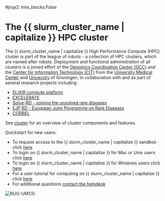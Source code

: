 #jinja2: trim_blocks:False
# The {{ slurm_cluster_name | capitalize }} HPC cluster

The {{ slurm_cluster_name | capitalize }} High Performance Compute (HPC) cluster is part of the league of robots - a collection of HPC clusters, 
which are named after robots.
Deployment and functional administration of all clusters is a joined effort of the
[Genomics Coordination Center (GCC)](http://wiki.gcc.rug.nl/)
and the 
[Center for Information Technology (CIT)](https://www.rug.nl/society-business/centre-for-information-technology/)
from the [University Medical Center](https://www.umcg.nl) and [University](https://www.rug.nl) of Groningen, 
in collaboration with and as part of several research projects including

* [ELIXIR compute platform](https://www.elixir-europe.org/platforms/compute)
* [EXCELERATE](https://www.elixir-europe.org/about-us/how-funded/eu-projects/excelerate)
* [Solve-RD - solving the unsolved rare diseases](http://solve-rd.eu/)
* [EJP RD - European Joint Programme on Rare Diseases](http://www.ejprarediseases.org/)
* [CORBEL](https://www.corbel-project.eu/home.html)

See [cluster](cluster/) for an overview of cluster components and features.

Quickstart for new users:

* To request access to the {{ slurm_cluster_name | capitalize }} sandbox click [here](accounts/#request-an-account) 
* To login on {{ slurm_cluster_name | capitalize }} for Mac or Unix users click [here](logins/#how-to-start-a-session-and-connect-to-a-user-interface-server)
* To login on {{ slurm_cluster_name | capitalize }} for Windows users click [here](logins/#ssh-config-and-login-to-ui-via-jumphost-for-users-on-windows)
* For a user tutorial for computing on {{ slurm_cluster_name | capitalize }} click [here](analysis/)
* For additional questions [contact the helpdesk](contact/) 

![RUG-UMCG](img/RUGUMCGduobrand.png)
